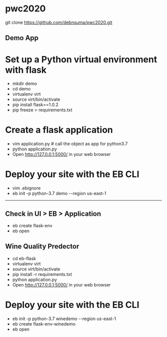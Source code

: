 # pwc2020

git clone https://github.com/debnsuma/pwc2020.git

Demo App 
--------

# Set up a Python virtual environment with flask

- mkdir demo
- cd demo
- virtualenv virt
- source virt/bin/activate
- pip install flask==1.0.2
- pip freeze > requirements.txt

# Create a flask application

- vim application.py   # call the object as app for python3.7
- python application.py  
- Open http://127.0.0.1:5000/ in your web browser

# Deploy your site with the EB CLI

- vim .ebignore 
- eb init -p python-3.7 demo --region us-east-1
------------------------------
Check in UI > EB > Application 
------------------------------

- eb create flask-env
- eb open 

Wine Quality Predector
----------------------

- cd eb-flask
- virtualenv virt
- source virt/bin/activate
- pip install -r requirements.txt
- python application.py 
- Open http://127.0.0.1:5000/ in your web browser

# Deploy your site with the EB CLI
- eb init -p python-3.7 winedemo --region us-east-1
- eb create flask-env-winedemo
- eb open 